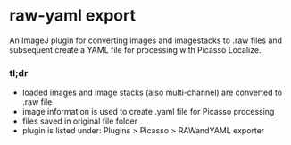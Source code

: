 # raw-yaml export
An ImageJ plugin for converting images and imagestacks to .raw files and subsequent create a YAML file for processing with Picasso Localize.

###	tl;dr
* loaded images and image stacks (also multi-channel) are converted to .raw file
* image information is used to create .yaml file for Picasso processing
* files saved in original file folder
* plugin is listed under: Plugins > Picasso > RAWandYAML exporter

